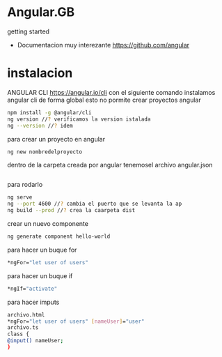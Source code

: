 # Angular.__GB__
getting started
- Documentacion muy interezante https://github.com/angular
# instalacion
ANGULAR CLI https://angular.io/cli
con el siguiente comando instalamos angular cli de forma global esto no pormite crear proyectos angular
```bash
npm install -g @angular/cli 
ng version //? verificamos la version istalada
ng --version //? idem
```
para crear un proyecto en angular
```bash
ng new nombredelproyecto
```
dentro de la carpeta creada por angular tenemosel archivo angular.json
```json

```
para rodarlo
```bash
ng serve
ng --port 4600 //? cambia el puerto que se levanta la ap
ng build --prod //? crea la caarpeta dist
```

crear un nuevo componente 
```bash
ng generate component hello-world
```
para hacer un buque for
```bash
*ngFor="let user of users"
```
para hacer un buque if
```bash
*ngIf="activate"
```
para hacer imputs
```bash
archivo.html
*ngFor="let user of users" [nameUser]="user"
archivo.ts
class {
@input() nameUser;
}
```
